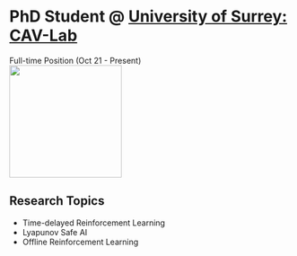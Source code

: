 #  PhD Student @ [University of Surrey: CAV-Lab](https://cav-research-lab.org)
Full-time Position (Oct 21 - Present) 
<br>
<img src="https://agileloop.ai/wp-content/uploads/2023/06/AL-Logo-Long-Black.png" height="200">
<br>

## Research Topics 

* Time-delayed Reinforcement Learning
* Lyapunov Safe AI
* Offline Reinforcement Learning


<br>

<!-- **[<i class="fa-solid fa-up-right-from-square"></i> Uncover the Project - Click Here](https://github.com/cav-research-lab/predictive-model-delay-correction?tab=readme-ov-file)** -->
